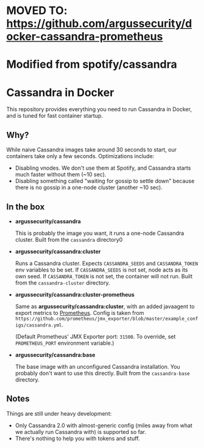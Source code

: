 # MOVED TO: https://github.com/argussecurity/docker-cassandra-prometheus

# Modified from spotify/cassandra

Cassandra in Docker
===

This repository provides everything you need to run Cassandra in Docker, and is tuned for fast
container startup.

Why?
---
While naive Cassandra images take around 30 seconds to start, our containers take only a few seconds.
Optimizations include:

* Disabling vnodes. We don't use them at Spotify, and Cassandra starts much faster without them
  (~10 sec).
* Disabling something called "waiting for gossip to settle down" because there is no gossip in a
  one-node cluster (another ~10 sec).

In the box
---
* **argussecurity/cassandra**

  This is probably the image you want, it runs a one-node Cassandra cluster.
  Built from the `cassandra` directory0

* **argussecurity/cassandra:cluster**

  Runs a Cassandra cluster. Expects `CASSANDRA_SEEDS` and `CASSANDRA_TOKEN` env variables to be set.
  If `CASSANDRA_SEEDS` is not set, node acts as its own seed. If `CASSANDRA_TOKEN` is not set, the
  container will not run. Built from the `cassandra-cluster` directory.
  
* **argussecurity/cassandra:cluster-prometheus**

  Same as **argussecurity/cassandra:cluster**, with an added javaagent to export metrics to [Prometheus](http://prometheus.io).
  Config is taken from `https://github.com/prometheus/jmx_exporter/blob/master/example_configs/cassandra.yml`.
  
  (Default Prometheus' JMX Exporter port: `31500`. To override, set `PROMETHEUS_PORT` environment variable.)

* **argussecurity/cassandra:base**

  The base image with an unconfigured Cassandra installation. You probably don't want to use this
  directly. Built from the `cassandra-base` directory.

Notes
---
Things are still under heavy development:
* Only Cassandra 2.0 with almost-generic config (miles away from what we actually run Cassandra
  with) is supported so far.
* There's nothing to help you with tokens and stuff.
